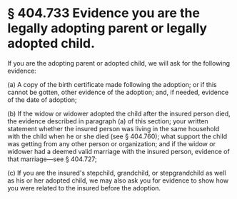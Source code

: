 # § 404.733   Evidence you are the legally adopting parent or legally adopted child.

If you are the adopting parent or adopted child, we will ask for the following evidence:


(a) A copy of the birth certificate made following the adoption; or if this cannot be gotten, other evidence of the adoption; and, if needed, evidence of the date of adoption;


(b) If the widow or widower adopted the child after the insured person died, the evidence described in paragraph (a) of this section; your written statement whether the insured person was living in the same household with the child when he or she died (see § 404.760); what support the child was getting from any other person or organization; and if the widow or widower had a deemed valid marriage with the insured person, evidence of that marriage—see § 404.727;


(c) If you are the insured's stepchild, grandchild, or stepgrandchild as well as his or her adopted child, we may also ask you for evidence to show how you were related to the insured before the adoption.




